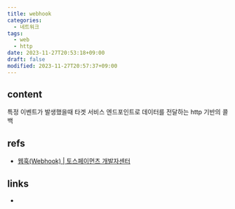 ```yaml
---
title: webhook
categories:
  - 네트워크
tags:
  - web
  - http
date: 2023-11-27T20:53:18+09:00
draft: false
modified: 2023-11-27T20:57:37+09:00
---
```


## content
특정 이벤트가 발생했을때 타겟 서비스 엔드포인트로 데이터를 전달하는 http 기반의 콜백


## refs
- [웹훅(Webhook) | 토스페이먼츠 개발자센터](https://docs.tosspayments.com/resources/glossary/webhook)


## links
- 
